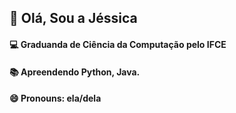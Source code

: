## 👋 Olá, Sou a Jéssica 
#### 💻 Graduanda de Ciência da Computação pelo IFCE
#### 📚 Apreendendo Python, Java.
#### 😄 Pronouns: ela/dela
